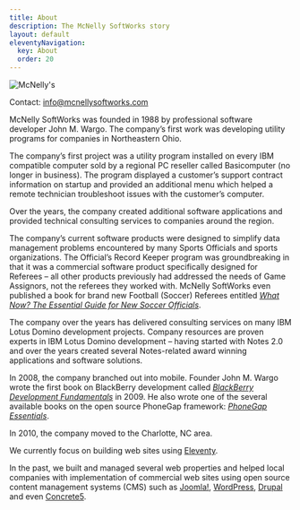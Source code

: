 ```yaml
---
title: About
description: The McNelly SoftWorks story
layout: default
eleventyNavigation:
  key: About
  order: 20
---
```


![McNelly's](/images/mcnelly.png "McNelly's")

Contact: [info@mcnellysoftworks.com](mailto:info@mcnellysoftworks.com)

McNelly SoftWorks was founded in 1988 by professional software developer John M. Wargo. The company’s first work was developing utility programs for companies in Northeastern Ohio.

The company’s first project was a utility program installed on every IBM compatible computer sold by a regional PC reseller called Basicomputer (no longer in business). The program displayed a customer’s support contract information on startup and provided an additional menu which helped a remote technician troubleshoot issues with the customer’s computer.

Over the years, the company created additional software applications and provided technical consulting services to companies around the region.

The company’s current software products were designed to simplify data management problems encountered by many Sports Officials and sports organizations. The Official’s Record Keeper program was groundbreaking in that it was a commercial software product specifically designed for Referees – all other products previously had addressed the needs of Game Assignors, not the referees they worked with. McNelly SoftWorks even published a book for brand new Football (Soccer) Referees entitled *[What Now? The Essential Guide for New Soccer Officials](/news/what-now-published/)*.

The company over the years has delivered consulting services on many IBM Lotus Domino development projects. Company resources are proven experts in IBM Lotus Domino development – having started with Notes 2.0 and over the years created several Notes-related award winning applications and software solutions.

In 2008, the company branched out into mobile. Founder John M. Wargo wrote the first book on BlackBerry development called *[BlackBerry Development Fundamentals](https://www.amazon.com/BlackBerry-Development-Fundamentals-John-Wargo/dp/0321647424/)* in 2009. He also wrote one of the several available books on the open source PhoneGap framework: *[PhoneGap Essentials](https://www.amazon.com/PhoneGap-Essentials-Building-Cross-platform-Version/dp/0321814290/)*.

In 2010, the company moved to the Charlotte, NC area.

We currently focus on building web sites using [Eleventy](https://www.11ty.dev/).

In the past, we built and managed several web properties and helped local companies with implementation of commercial web sites using open source content management systems (CMS) such as [Joomla!](http://www.joomla.org), [WordPress](http://www.wordpress.org/), [Drupal](http://www.drupal.org/) and even [Concrete5](https://www.concrete5.org/).
